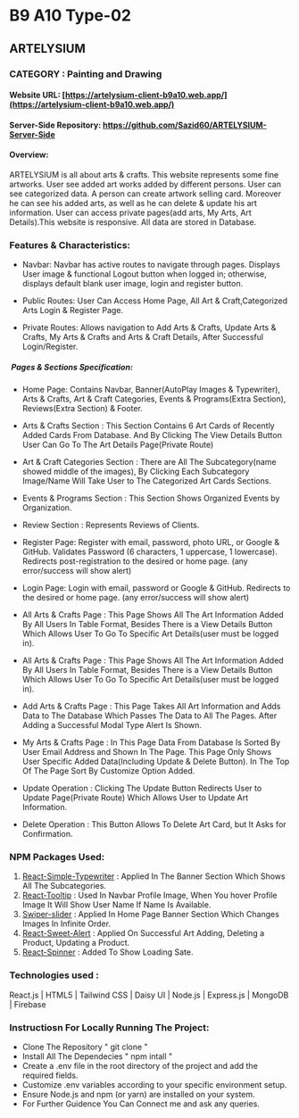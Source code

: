 # B9 A10 Type-02

## ARTELYSIUM

### CATEGORY : Painting and Drawing

#### Website URL: [https://artelysium-client-b9a10.web.app/](https://artelysium-client-b9a10.web.app/)
#### Server-Side Repository: https://github.com/Sazid60/ARTELYSIUM-Server-Side

#### Overview:
ARTELYSIUM is all about arts & crafts. This website represents some fine artworks. User see added art works added by different persons. User can see categorized data. A person can create artwork selling card. Moreover he can see his added arts, as well as he can delete & update his art information. User can access private pages(add arts, My Arts, Art Details).This website is responsive. All data are stored in Database. 

### Features & Characteristics:

- Navbar: Navbar has active routes to navigate through pages. Displays User image & functional Logout button when logged in; otherwise, displays default blank user image, login and register button.

- Public Routes: User Can Access Home Page, All Art & Craft,Categorized Arts Login & Register Page.

- Private Routes: Allows navigation to Add Arts & Crafts, Update Arts & Crafts, My Arts & Crafts and Arts & Craft Details, After Successful Login/Register.

#####  Pages & Sections Specification: 

- Home Page: Contains Navbar, Banner(AutoPlay Images & Typewriter), Arts & Crafts, Art & Craft Categories, Events & Programs(Extra Section), Reviews(Extra Section) & Footer.

- Arts & Crafts Section : This Section Contains 6 Art Cards of Recently Added Cards From Database. And By Clicking The View Details Button User Can Go To The Art Details Page(Private Route)

- Art & Craft Categories Section : There are All The Subcategory(name showed middle of the images), By Clicking Each Subcategory Image/Name Will Take User to The Categorized Art Cards Sections.

- Events & Programs Section : This Section Shows Organized Events by Organization.

- Review Section : Represents Reviews of Clients.

- Register Page: Register with email, password, photo URL, or Google & GitHub. Validates Password (6 characters, 1 uppercase, 1 lowercase). Redirects post-registration to the desired or home page. (any error/success will show alert)

- Login Page: Login with email, password or Google & GitHub. Redirects to the desired or home page. (any error/success will show alert)

- All Arts & Crafts Page : This Page Shows All The Art Information Added By All Users In Table Format, Besides There is a View Details Button Which Allows User To Go To Specific Art Details(user must be logged in).

- All Arts & Crafts Page : This Page Shows All The Art Information Added By All Users In Table Format, Besides There is a View Details Button Which Allows User To Go To Specific Art Details(user must be logged in).

- Add Arts & Crafts Page : This Page Takes All Art Information and Adds Data to The Database Which Passes The Data to All The Pages. After Adding a Successful Modal Type Alert Is Shown.

- My Arts & Crafts Page : In This Page Data From Database Is Sorted By User Email Address and Shown In The Page. This Page Only Shows User Specific Added Data(Including Update & Delete Button). In The Top Of The Page Sort By Customize Option Added.

- Update Operation : Clicking The Update Button Redirects User to Update Page(Private Route) Which Allows User to Update Art Information.

- Delete Operation : This Button Allows To Delete Art Card, but It Asks for Confirmation. 


### NPM Packages Used:

1. [React-Simple-Typewriter](https://www.npmjs.com/package/react-simple-typewriter) : Applied In The Banner Section Which Shows All The Subcategories.
2. [React-Tooltip](https://react-tooltip.com/) : Used In Navbar Profile Image, When You hover Profile Image It Will Show User Name If Name Is Available.
3. [Swiper-slider](https://swiperjs.com/) : Applied In Home Page Banner Section Which Changes Images In Infinite Order.
4. [React-Sweet-Alert](https://sweetalert2.github.io/) : Applied On Successful Art Adding, Deleting a Product, Updating a Product. 
5. [React-Spinner](https://www.npmjs.com/package/react-spinners) : Added To Show Loading Sate.

### Technologies used : 
React.js | HTML5 | Tailwind CSS | Daisy UI | Node.js | Express.js | MongoDB | Firebase

### Instructiosn For Locally Running The Project:
- Clone The Repository " git clone <repository-url> "
- Install All The Dependecies " npm intall "
- Create a .env file in the root directory of the project and add the required fields.
- Customize .env variables according to your specific environment setup.
- Ensure Node.js and npm (or yarn) are installed on your system.
- For Further Guidence You Can Connect me and ask any queries.
